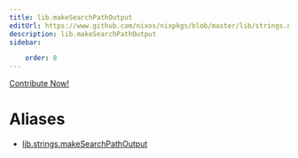 ```yaml
---
title: lib.makeSearchPathOutput
editUrl: https://www.github.com/nixos/nixpkgs/blob/master/lib/strings.nix#L260C5
description: lib.makeSearchPathOutput
sidebar:

    order: 8
---
```


<a href="https://www.github.com/nixos/nixpkgs/blob/master/lib/strings.nix#L260C5">Contribute Now!</a>


# Aliases

- [lib.strings.makeSearchPathOutput](/reference/libstrings.makeSearchPathOutput)


